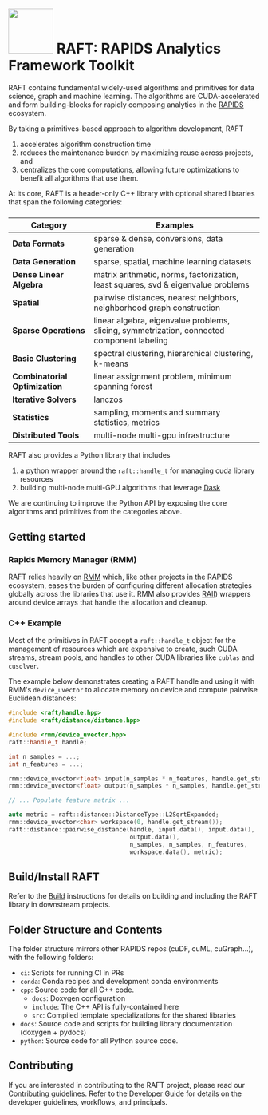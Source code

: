 # <div align="left"><img src="https://rapids.ai/assets/images/rapids_logo.png" width="90px"/>&nbsp;RAFT: RAPIDS Analytics Framework Toolkit</div>

RAFT contains fundamental widely-used algorithms and primitives for data science, graph and machine learning. The algorithms are CUDA-accelerated and form building-blocks for rapidly composing analytics in the [RAPIDS](https://rapids.ai) ecosystem. 

By taking a primitives-based approach to algorithm development, RAFT
1. accelerates algorithm construction time
2. reduces the maintenance burden by maximizing reuse across projects, and
3. centralizes the core computations, allowing future optimizations to benefit all algorithms that use them.

At its core, RAFT is a header-only C++ library with optional shared libraries that span the following categories:

#####
| Category | Examples |
| --- | --- |
| **Data Formats** | sparse & dense, conversions, data generation |
| **Data Generation** | sparse, spatial, machine learning datasets |
| **Dense Linear Algebra** | matrix arithmetic, norms, factorization, least squares, svd & eigenvalue problems |
| **Spatial** | pairwise distances, nearest neighbors, neighborhood graph construction |
| **Sparse Operations** | linear algebra, eigenvalue problems, slicing, symmetrization, connected component labeling |
| **Basic Clustering** | spectral clustering, hierarchical clustering, k-means |
| **Combinatorial Optimization** | linear assignment problem, minimum spanning forest |
| **Iterative Solvers** | lanczos |
| **Statistics** | sampling, moments and summary statistics, metrics |
| **Distributed Tools** | multi-node multi-gpu infrastructure |

RAFT also provides a Python library that includes
1. a python wrapper around the `raft::handle_t` for managing cuda library resources
2. building multi-node multi-GPU algorithms that leverage [Dask](https://dask.org/)

We are continuing to improve the Python API by exposing the core algorithms and primitives from the categories above.

## Getting started

### Rapids Memory Manager (RMM)
RAFT relies heavily on [RMM](https://github.com/rapidsai/rmm) which, 
like other projects in the RAPIDS ecosystem, eases the burden of configuring different allocation strategies globally 
across the libraries that use it. RMM also provides [RAII](https://en.wikipedia.org/wiki/Resource_acquisition_is_initialization)) wrappers around device arrays that handle the allocation and cleanup.

### C++ Example

Most of the primitives in RAFT accept a `raft::handle_t` object for the management of resources which are expensive to create, such CUDA streams, stream pools, and handles to other CUDA libraries like `cublas` and `cusolver`.

The example below demonstrates creating a RAFT handle and using it with RMM's `device_uvector` to allocate memory on device and compute
pairwise Euclidean distances:
```c++
#include <raft/handle.hpp>
#include <raft/distance/distance.hpp>

#include <rmm/device_uvector.hpp>
raft::handle_t handle;

int n_samples = ...;
int n_features = ...;

rmm::device_uvector<float> input(n_samples * n_features, handle.get_stream());
rmm::device_uvector<float> output(n_samples * n_samples, handle.get_stream());

// ... Populate feature matrix ...

auto metric = raft::distance::DistanceType::L2SqrtExpanded;
rmm::device_uvector<char> workspace(0, handle.get_stream());
raft::distance::pairwise_distance(handle, input.data(), input.data(),
                                  output.data(),
                                  n_samples, n_samples, n_features,
                                  workspace.data(), metric);
```

## Build/Install RAFT

Refer to the [Build](BUILD.md) instructions for details on building and including the RAFT library in downstream projects.

## Folder Structure and Contents

The folder structure mirrors other RAPIDS repos (cuDF, cuML, cuGraph...), with the following folders:

- `ci`: Scripts for running CI in PRs
- `conda`: Conda recipes and development conda environments
- `cpp`: Source code for all C++ code. 
  - `docs`: Doxygen configuration
  - `include`: The C++ API is fully-contained here 
  - `src`: Compiled template specializations for the shared libraries
- `docs`: Source code and scripts for building library documentation (doxygen + pydocs)
- `python`: Source code for all Python source code.

## Contributing

If you are interested in contributing to the RAFT project, please read our [Contributing guidelines](CONTRIBUTING.md). Refer to the [Developer Guide](DEVELOPER_GUIDE.md) for details on the developer guidelines, workflows, and principals. 
